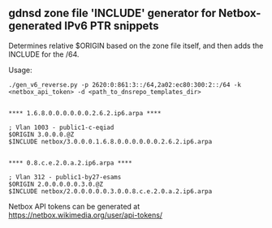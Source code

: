 
## gdnsd zone file 'INCLUDE' generator for Netbox-generated IPv6 PTR snippets

Determines relative $ORIGIN based on the zone file itself, and then adds the 
INCLUDE for the /64.

Usage:
```
./gen_v6_reverse.py -p 2620:0:861:3::/64,2a02:ec80:300:2::/64 -k <netbox_api_token> -d <path_to_dnsrepo_templates_dir>


**** 1.6.8.0.0.0.0.0.0.2.6.2.ip6.arpa ****

; Vlan 1003 - public1-c-eqiad
$ORIGIN 3.0.0.0.@Z
$INCLUDE netbox/3.0.0.0.1.6.8.0.0.0.0.0.0.2.6.2.ip6.arpa


**** 0.8.c.e.2.0.a.2.ip6.arpa ****

; Vlan 312 - public1-by27-esams
$ORIGIN 2.0.0.0.0.0.3.0.@Z
$INCLUDE netbox/2.0.0.0.0.0.3.0.0.8.c.e.2.0.a.2.ip6.arpa
```

Netbox API tokens can be generated at https://netbox.wikimedia.org/user/api-tokens/

